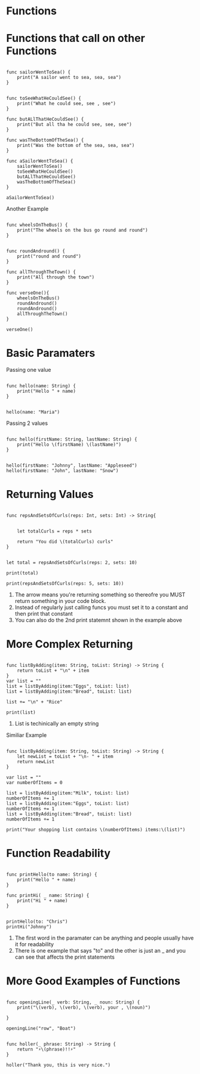 # Functions


# Functions that call on other Functions



```

func sailorWentToSea() {
    print("A sailor went to sea, sea, sea")
}


func toSeeWhatHeCouldSee() {
    print("What he could see, see , see")
}

func butALlThatHeCouldSee() {
    print("But all tha he could see, see, see")
}

func wasTheBottomOfTheSea() {
    print("Was the bottom of the sea, sea, sea")
}

func aSailorWentToSea() {
    sailorWentToSea()
    toSeeWhatHeCouldSee()
    butALlThatHeCouldSee()
    wasTheBottomOfTheSea()
}

aSailorWentToSea()

```

Another Example

```

func wheelsOnTheBus() {
    print("The wheels on the bus go round and round")
}


func roundAndround() {
    print("round and round")
}

func allThroughTheTown() {
    print("All through the town")
}

func verseOne(){
    wheelsOnTheBus()
    roundAndround()
    roundAndround()
    allThroughTheTown()
}

verseOne()

```

# Basic Paramaters

Passing one value

```

func hello(name: String) {
    print("Hello " + name)
}

```

```

hello(name: "Maria")

```
Passing 2 values

```

func hello(firstName: String, lastName: String) {
    print("Hello \(firstName) \(lastName)")
}

```

```

hello(firstName: "Johnny", lastName: "Appleseed")
hello(firstName: "John", lastName: "Snow")

```

# Returning Values

```

func repsAndSetsOfCurls(reps: Int, sets: Int) -> String{
  
    
    let totalCurls = reps * sets
    
    return "You did \(totalCurls) curls"
}

```

```

let total = repsAndSetsOfCurls(reps: 2, sets: 10)

print(total)

print(repsAndSetsOfCurls(reps: 5, sets: 10))

```

1. The arrow means you're returning something so thereofre you MUST return something in your code block.
2. Instead of regularly just calling funcs you must set it to a constant and then print that constant
3. You can also do the 2nd print statemnt shown in the example above

# More Complex Returning 

```

func listByAdding(item: String, toList: String) -> String {
    return toList + "\n" + item
}
var list = ""
list = listByAdding(item:"Eggs", toList: list)
list = listByAdding(item:"Bread", toList: list)

list += "\n" + "Rice"

print(list)

```

1. List is techinically an empty string

Similiar Example 

```

func listByAdding(item: String, toList: String) -> String {
    let newList = toList + "\n- " + item
    return newList
}

var list = ""
var numberOfItems = 0

list = listByAdding(item:"Milk", toList: list)
numberOfItems += 1
list = listByAdding(item:"Eggs", toList: list)
numberOfItems += 1
list = listByAdding(item:"Bread", toList: list)
numberOfItems += 1

print("Your shopping list contains \(numberOfItems) items:\(list)")

```

# Function Readability

```

func printHello(to name: String) {
    print("Hello " + name)
}

func printHi( _ name: String) {
    print("Hi " + name)
}


printHello(to: "Chris")
printHi("Johnny")

```

1. The first word in the paramater can be anything and people usually have it for readability
2. There is one example that says "to" and the other is just an  _  and you can see that affects the print statements

# More Good Examples of Functions

```

func openingLine(_ verb: String, _ noun: String) {
    print("\(verb), \(verb), \(verb), your , \(noun)")
    
}

openingLine("row", "Boat")

```

```

func holler(_ phrase: String) -> String {
    return "⚡️\(phrase)!!⚡️"
}

holler("Thank you, this is very nice.")

```
